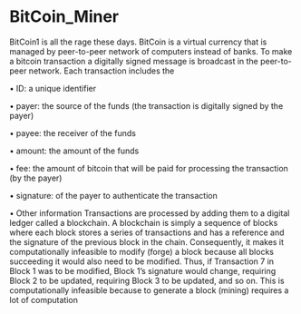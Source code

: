 # BitCoin_Miner
BitCoin1 is all the rage these days. BitCoin is a virtual currency that is managed by peer-to-peer network
of computers instead of banks. To make a bitcoin transaction a digitally signed message is broadcast in
the peer-to-peer network. Each transaction includes the 


• ID: a unique identifier

• payer: the source of the funds (the transaction is digitally signed by the payer)

• payee: the receiver of the funds
    
• amount: the amount of the funds 
                                                                                            
• fee: the amount of bitcoin that will be paid for processing the transaction (by the payer)

• signature: of the payer to authenticate the transaction

• Other information
Transactions are processed by adding them to a digital ledger called a blockchain. A blockchain is simply
a sequence of blocks where each block stores a series of transactions and has a reference and the signature of the previous block in the chain. Consequently, it makes it computationally infeasible to modify
(forge) a block because all blocks succeeding it would also need to be modified. Thus, if Transaction 7 in
Block 1 was to be modified, Block 1’s signature would change, requiring Block 2 to be updated, requiring
Block 3 to be updated, and so on. This is computationally infeasible because to generate a block (mining)
requires a lot of computation
